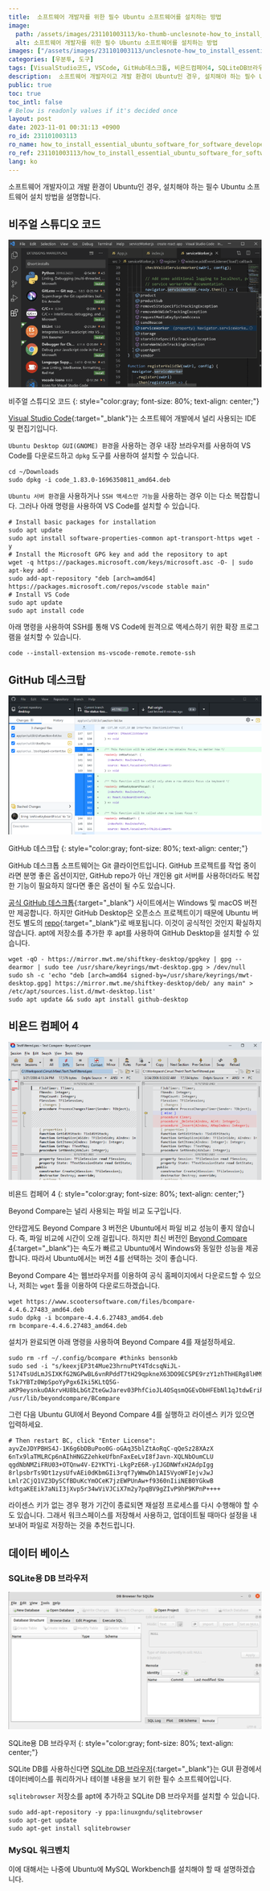 ```yaml
---
title:  소프트웨어 개발자를 위한 필수 Ubuntu 소프트웨어를 설치하는 방법
image:
  path: /assets/images/231101003113/ko-thumb-unclesnote-how_to_install_essential_ubuntu_software_for_software_developers.png
  alt: 소프트웨어 개발자를 위한 필수 Ubuntu 소프트웨어를 설치하는 방법
images: ["/assets/images/231101003113/unclesnote-how_to_install_essential_ubuntu_software_for_software_developers-visual_studio_code.png", "/assets/images/231101003113/unclesnote-how_to_install_essential_ubuntu_software_for_software_developers-github_desktop.png", "/assets/images/231101003113/unclesnote-how_to_install_essential_ubuntu_software_for_software_developers-beyond_compare_4.png", "/assets/images/231101003113/unclesnote-how_to_install_essential_ubuntu_software_for_software_developers-db_browser_for_sqlite.png"]
categories: [우분투, 도구]
tags: [VisualStudio코드, VSCode, GitHub데스크톱, 비욘드컴페어4, SQLiteDB브라우저, MySQL워크벤치, 우분투, 도구]
description:  소프트웨어 개발자이고 개발 환경이 Ubuntu인 경우, 설치해야 하는 필수 Ubuntu 소프트웨어 설치 방법을 설명합니다.
public: true
toc: true
toc_intl: false
# Below is readonly values if it's decided once
layout: post
date: 2023-11-01 00:31:13 +0900
ro_id: 231101003113
ro_name: how_to_install_essential_ubuntu_software_for_software_developers
ro_ref: 231101003113/how_to_install_essential_ubuntu_software_for_software_developers
lang: ko
---
```

소프트웨어 개발자이고 개발 환경이 Ubuntu인 경우, 설치해야 하는 필수 Ubuntu 소프트웨어 설치 방법을 설명합니다.  
## 비주얼 스튜디오 코드
![비주얼 스튜디오 코드](/assets/images/231101003113/unclesnote-how_to_install_essential_ubuntu_software_for_software_developers-visual_studio_code.png)  

비주얼 스튜디오 코드
{: style="color:gray; font-size: 80%; text-align: center;"}

[Visual Studio Code](https://code.visualstudio.com){:target="_blank"}는 소프트웨어 개발에서 널리 사용되는 IDE 및 편집기입니다.  

`Ubuntu Desktop GUI(GNOME) 환경`을 사용하는 경우 내장 브라우저를 사용하여 VS Code를 다운로드하고 `dpkg` 도구를 사용하여 설치할 수 있습니다.  

```shell
cd ~/Downloads
sudo dpkg -i code_1.83.0-1696350811_amd64.deb
```
`Ubuntu 서버 환경`을 사용하거나 `SSH 액세스만 가능`을 사용하는 경우 이는 다소 복잡합니다. 그러나 아래 명령을 사용하여 VS Code를 설치할 수 있습니다.  

```shell
# Install basic packages for installation
sudo apt update
sudo apt install software-properties-common apt-transport-https wget -y
# Install the Microsoft GPG key and add the repository to apt
wget -q https://packages.microsoft.com/keys/microsoft.asc -O- | sudo apt-key add -
sudo add-apt-repository "deb [arch=amd64] https://packages.microsoft.com/repos/vscode stable main"
# Install VS Code
sudo apt update
sudo apt install code
```
아래 명령을 사용하여 SSH를 통해 VS Code에 원격으로 액세스하기 위한 확장 프로그램을 설치할 수 있습니다.  

```shell
code --install-extension ms-vscode-remote.remote-ssh
```
## GitHub 데스크탑
![GitHub 데스크탑](/assets/images/231101003113/unclesnote-how_to_install_essential_ubuntu_software_for_software_developers-github_desktop.png)  

GitHub 데스크탑
{: style="color:gray; font-size: 80%; text-align: center;"}

GitHub 데스크톱 소프트웨어는 Git 클라이언트입니다. GitHub 프로젝트를 작업 중이라면 분명 좋은 옵션이지만, GitHub repo가 ​​아닌 개인용 git 서버를 사용하더라도 복잡한 기능이 필요하지 않다면 좋은 옵션이 될 수도 있습니다.  

[공식 GitHub 데스크톱](https://desktop.github.com/){:target="_blank"} 사이트에서는 Windows 및 macOS 버전만 제공합니다. 하지만 GitHub Desktop은 오픈소스 프로젝트이기 때문에 Ubuntu 버전도 별도의 [repo](https://github.com/shiftkey/desktop){:target="_blank"}로 배포됩니다. 이것이 공식적인 것인지 확실하지 않습니다. apt에 저장소를 추가한 후 apt를 사용하여 GitHub Desktop을 설치할 수 있습니다.  

```shell
wget -qO - https://mirror.mwt.me/shiftkey-desktop/gpgkey | gpg --dearmor | sudo tee /usr/share/keyrings/mwt-desktop.gpg > /dev/null
sudo sh -c 'echo "deb [arch=amd64 signed-by=/usr/share/keyrings/mwt-desktop.gpg] https://mirror.mwt.me/shiftkey-desktop/deb/ any main" > /etc/apt/sources.list.d/mwt-desktop.list'
sudo apt update && sudo apt install github-desktop
```
## 비욘드 컴페어 4
![비욘드 컴페어 4](/assets/images/231101003113/unclesnote-how_to_install_essential_ubuntu_software_for_software_developers-beyond_compare_4.png)  

비욘드 컴페어 4
{: style="color:gray; font-size: 80%; text-align: center;"}

Beyond Compare는 널리 사용되는 파일 비교 도구입니다.  

안타깝게도 Beyond Compare 3 버전은 Ubuntu에서 파일 비교 성능이 좋지 않습니다. 즉, 파일 비교에 시간이 오래 걸립니다. 하지만 최신 버전인 [Beyond Compare 4](https://www.scootersoftware.com/download){:target="_blank"}는 속도가 빠르고 Ubuntu에서 Windows와 동일한 성능을 제공합니다. 따라서 Ubuntu에서는 버전 4를 선택하는 것이 좋습니다.  

Beyond Compare 4는 웹브라우저를 이용하여 공식 홈페이지에서 다운로드할 수 있으나, 저희는 `wget` 툴을 이용하여 다운로드하겠습니다.  

```shell
wget https://www.scootersoftware.com/files/bcompare-4.4.6.27483_amd64.deb
sudo dpkg -i bcompare-4.4.6.27483_amd64.deb
rm bcompare-4.4.6.27483_amd64.deb
```
설치가 완료되면 아래 명령을 사용하여 Beyond Compare 4를 재설정하세요.  

```shell
sudo rm -rf ~/.config/bcompare #thinks bensonkb
sudo sed -i "s/keexjEP3t4Mue23hrnuPtY4TdcsqNiJL-5174TsUdLmJSIXKfG2NGPwBL6vnRPddT7tH29qpkneX63DO9ECSPE9rzY1zhThHERg8lHM9IBFT+rVuiY823aQJuqzxCKIE1bcDqM4wgW01FH6oCBP1G4ub01xmb4BGSUG6ZrjxWHJyNLyIlGvOhoY2HAYzEtzYGwxFZn2JZ66o4RONkXjX0DF9EzsdUef3UAS+JQ+fCYReLawdjEe6tXCv88GKaaPKWxCeaUL9PejICQgRQOLGOZtZQkLgAelrOtehxz5ANOOqCaJgy2mJLQVLM5SJ9Dli909c5ybvEhVmIC0dc9dWH+/N9KmiLVlKMU7RJqnE+WXEEPI1SgglmfmLc1yVH7dqBb9ehOoKG9UE+HAE1YvH1XX2XVGeEqYUY-Tsk7YBTz0WpSpoYyPgx6Iki5KLtQ5G-aKP9eysnkuOAkrvHU8bLbGtZteGwJarev03PhfCioJL4OSqsmQGEvDbHFEbNl1qJtdwEriR+VNZts9vNNLk7UGfeNwIiqpxjk4Mn09nmSd8FhM4ifvcaIbNCRoMPGl6KU12iseSe+w+1kFsLhX+OhQM8WXcWV10cGqBzQE9OqOLUcg9n0krrR3KrohstS9smTwEx9olyLYppvC0p5i7dAx2deWvM1ZxKNs0BvcXGukR+/g" /usr/lib/beyondcompare/BCompare
```
그런 다음 Ubuntu GUI에서 Beyond Compare 4를 실행하고 라이센스 키가 있으면 입력하세요.  

```shell
# Then restart BC, click "Enter License":
ayvZeJDYPBHS4J-1K6g6bDBuPoo0G-oGAq35blZtAoRqC-qQeSz28XAzX
6nTx9laTMLRCp6nAIhHNGZ2ehkeUfbnFaxEeLvI8fJavn-XQLNbOumCLU
qgdNbNMZiFRU03+OTQnw4V-E2YKTYi-LkgPzE6R-yIJGDNWfxH2AdpIgg
8rlpsbrTs9Dt1zysUfvAEi0dKbmGIi3rqf7yWmwDh1AI5VyoWFIejvJwJ
Lmlr2CjQ1VZ3DySCfBDuKcYmOCeK7jzEWPUnAw+f9360nIiiNEB0YGkwB
kdtgaKEEik7aNiI3jXvp5r34wViVJCiX7m2y7pqBV9gZIvP9hP9KPnP++++
```
라이센스 키가 없는 경우 평가 기간이 종료되면 재설정 프로세스를 다시 수행해야 할 수도 있습니다. 그래서 워크스페이스를 저장해서 사용하고, 업데이트될 때마다 설정을 내보내어 파일로 저장하는 것을 추천드립니다.  
## 데이터 베이스
### SQLite용 DB 브라우저
![SQLite용 DB 브라우저](/assets/images/231101003113/unclesnote-how_to_install_essential_ubuntu_software_for_software_developers-db_browser_for_sqlite.png)  

SQLite용 DB 브라우저
{: style="color:gray; font-size: 80%; text-align: center;"}

SQLite DB를 사용하신다면 [SQLite DB 브라우저](https://sqlitebrowser.org/dl/){:target="_blank"}는 GUI 환경에서 데이터베이스를 쿼리하거나 테이블 내용을 보기 위한 필수 소프트웨어입니다.  

`sqlitebrowser` 저장소를 apt에 추가하고 SQLite DB 브라우저를 설치할 수 있습니다.  

```shell
sudo add-apt-repository -y ppa:linuxgndu/sqlitebrowser
sudo apt-get update
sudo apt-get install sqlitebrowser
```
### MySQL 워크벤치
이에 대해서는 나중에 Ubuntu에 MySQL Workbench를 설치해야 할 때 설명하겠습니다.  
